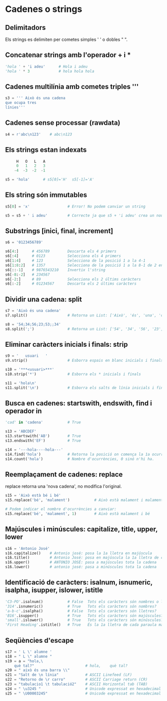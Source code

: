 # Cadenes o strings

## Delimitadors
Els strings es delimiten per cometes simples ' ' o dobles " ".


## Concatenar strings amb l'operador + i *
```python
'hola ' + 'i adeu'		# Hola i adeu
'hola ' * 3				# hola hola hola
```


## Cadenes multilínia amb  cometes triples '''
```python
s3 = ''' Això és una cadena
que ocupa tres
línies'''
```

## Cadenes sense processar (rawdata)
```python
s4 = r'abc\n123'  	# abc\n123
```


## Els strings estan indexats
```python
 	 H	 O	 L	 A
 	 0	 1	 2	 3
 	-4	-3	-2	-1
```
```python
s5 = 'hola'		 # s5[0]='H'  s5[-1]='A'
```

## Els string són __immutables__
```python
s5[0] = 'x'					# Error! No podem canviar un string

s5 = s5 + ' i adeu' 		# Correcte ja que s5 + 'i adeu' crea un nou string
```

## Substrings  __[inici, final, increment]__
```python
s6 = '0123456789'

s6[4:]		# 456789        Descarta els 4 primers
s6[:4]		# 0123          Selecciona els 4 primers
s6[1:4]		# 123           Selecciona de la posició 1 a la 4-1
s6[1:8:2]	# 1357          Selecciona de la posició 1 a la 8-1 de 2 en 2
s6[::-1]	# 9876543210    Invertix l'string
s6[-8:-2]	# 234567
s6[-2:]		# 89            Selecciona els 2 últims caràcters
s6[:-2]		# 01234567      Descarta els 2 últims caràcters
```

## Dividir una cadena: __split__
```python
s7 = 'Això és una cadena'
s7.split()					# Retorna un List: ['Això', 'és', 'una', 'cadena']

s8 = '54;34;56;23;53;;34'
s8.split(';')  				# Retorna un List: ['54', '34', '56', '23', '53', '', '34']
```

## Eliminar caràcters inicials i finals: __strip__
```python
s9 = '   usuari   '
s9.strip()					# Esborra espais en blanc inicials i finals

s10 = '***<usuari>***'
s10.strip('*')				# Esborra els * inicials i finals

s11 = 'hola\n'
s11.split('\n')				# Esborra els salts de línia inicials i finals
```


## Busca en cadenes: __startswith__, __endswith__, __find__ i operador __in__
```python
'cad' in 'cadena'			# True

s13 = 'ABCDEF'
s13.startswith('AB')		# True
s13.endswith('EF')			# True

s14 = '---hola----hola---'
s14.find('hola')			# Retorna la posició on comença la 1a ocurrència, -1 si no la troba
s14.count('hola')			# Nombre d'ocurrències, 0 sinó n'hi ha.
```

## Reemplaçament de cadenes: __replace__
replace retorna una 'nova cadena', no modifica l'original.
```python
s15 = 'Això està bé i bé'
s15.replace('bé', 'malament')			# Això està malament i malament.

# Podem indicar el nombre d'ocurrències a canviar:
s15.replace('bé', 'malament', 1)		# Això està malament i bé
```



## Majúscules i minúscules: __capitalize__, __title__, __upper__, __lower__
```python
s16 = 'Antonio José'
s16.capitalize()	# Antonio josé: posa la 1a lletra en majúscula
s16.title()			# Antonio José:	posa en majúscula la 1a lletra de cada paraula
s16.upper()			# ANTONIO JOSÉ:	pasa a majúscules tota la cadena
s16.lower()			# antonio josé:	pasa a minúscules tota la cadena
```

## Identificació de caràcters: __isalnum__, __isnumeric__, __isalpha__, __isupper__, __islower__, __istitle__
```python
'C3-PO'.isalnum()			# False  Tots els caràcters són nombres o lletres?
'314'.isnumeric()    		# True   Tots els caràcters són nombres?
'a-b-c'.isalpha()    		# False  Tots els caràcters són lletres?
'B16'.isupper()				# True   Tots els caràcters són majúscules?
'small'.islower()			# True   Tots els caràcters són minúscules?
'First Heading'.istitle() 	# True	 És la 1a lletra de cada paraula majúscula?
```


## Seqüències d'escape
```python
s17 = ' L \' alumne '
s18 = " L \" alumne "
s19 = a = "hola,\
    què tal?"						# hola,    què tal?
s20 = " això és una barra \\"
s21 = "Salt de \n línia"			# ASCII Linefeed (LF)
s22 = "Retorno de \r carro"			# ASCII Carriage return (CR)
s23 = "tabulacio1 \t tabulació2"	# ASCII Horizontal tab (TAB)
s24 = " \u3245 "					# Unicode expressat en hexadecimal XXXX (16bits) 
s25 = " \U00003245"					# Unicode expressat en hexadecimal XXXXXXXX (32bits) 
```







	